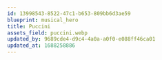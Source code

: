 ```yaml
---
id: 13998543-8522-47c1-b653-809bb6d3ae59
blueprint: musical_hero
title: Puccini
assets_field: puccini.webp
updated_by: 9689cde4-d9c4-4a0a-a0f0-e088ff46ca01
updated_at: 1688258886
---
```

